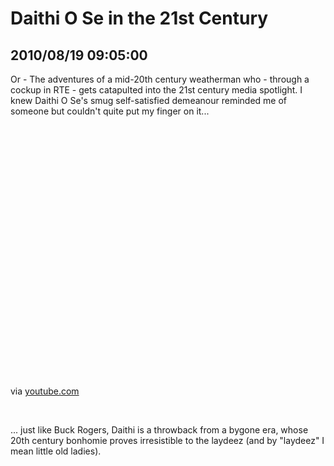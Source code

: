 # Daithi O Se in the 21st Century
## 2010/08/19 09:05:00 

<p>Or - The adventures of a mid-20th century weatherman who - through a cockup in RTE - gets catapulted into the 21st century media spotlight. I knew Daithi O Se's smug self-satisfied demeanour reminded me of someone but couldn't quite put my finger on it...</p>
<div class="posterous_bookmarklet_entry">
<object height="417" width="500">
<param name="movie" value="http://www.youtube.com/v/Qok-MJ8r38U&amp;hl=en&amp;fs=1" />
<param name="wmode" value="window" />
<param name="allowFullScreen" value="true" />
<param name="allowscriptaccess" value="always" /><embed src="http://www.youtube.com/v/Qok-MJ8r38U&amp;hl=en&amp;fs=1" type="application/x-shockwave-flash" wmode="window" height="417" width="500"></embed>
</object>
<div class="posterous_quote_citation">via <a href="http://www.youtube.com/watch?v=Qok-MJ8r38U">youtube.com</a></div>
<p>&nbsp;</p>
</div>
<p>... just like Buck Rogers, Daithi is a throwback from a bygone era, whose 20th century bonhomie proves irresistible to the laydeez (and by "laydeez" I mean little old ladies).</p>
